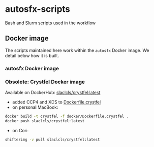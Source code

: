 # autosfx-scripts
Bash and Slurm scripts used in the workflow

## Docker image

The scripts maintained here work within the `autosfx` Docker image. We detail below how it is built.

### autosfx Docker image

### Obsolete: Crystfel Docker image

Available on DockerHub: [slaclcls/crystfel:latest](https://hub.docker.com/repository/registry-1.docker.io/slaclcls/crystfel/tags?page=1)

- added CCP4 and XDS to [Dockerfile.crystfel](https://github.com/fredericpoitevin/relmanage/blob/crystfel-docker-image-for-cori/docker/nersc/docker/Dockerfile.crystfel)
- on personal MacBook:
```bash
docker build -t crystfel -f docker/Dockerfile.crystfel .
docker push slaclcls/crystfel:latest
```
- on Cori: 
```bash
shifterimg -v pull slaclcls/crystfel:latest
```
